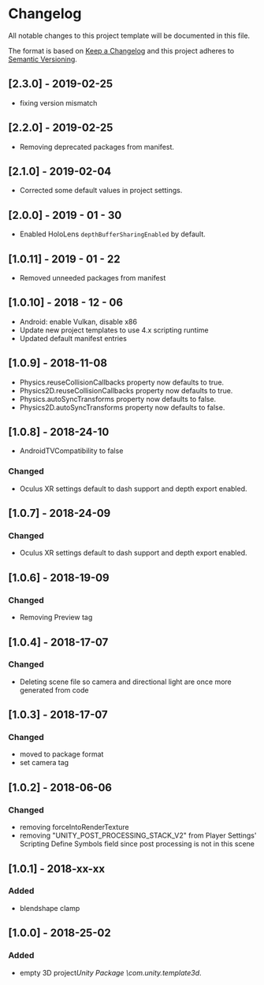 # Changelog
All notable changes to this project template will be documented in this file.

The format is based on [Keep a Changelog](http://keepachangelog.com/en/1.0.0/)
and this project adheres to [Semantic Versioning](http://semver.org/spec/v2.0.0.html).

## [2.3.0] - 2019-02-25
- fixing version mismatch

## [2.2.0] - 2019-02-25
- Removing deprecated packages from manifest.

## [2.1.0] - 2019-02-04
- Corrected some default values in project settings.

## [2.0.0] - 2019 - 01 - 30
- Enabled HoloLens `depthBufferSharingEnabled` by default.

## [1.0.11] - 2019 - 01 - 22
- Removed unneeded packages from manifest

## [1.0.10] - 2018 - 12 - 06
- Android: enable Vulkan, disable x86
- Update new project templates to use 4.x scripting runtime
- Updated default manifest entries

## [1.0.9] - 2018-11-08
- Physics.reuseCollisionCallbacks property now defaults to true.
- Physics2D.reuseCollisionCallbacks property now defaults to true.
- Physics.autoSyncTransforms property now defaults to false.
- Physics2D.autoSyncTransforms property now defaults to false.

## [1.0.8] - 2018-24-10
- AndroidTVCompatibility to false

### Changed
- Oculus XR settings default to dash support and depth export enabled.

## [1.0.7] - 2018-24-09

### Changed
- Oculus XR settings default to dash support and depth export enabled.

## [1.0.6] - 2018-19-09

### Changed
- Removing Preview tag

## [1.0.4] - 2018-17-07

### Changed
- Deleting scene file so camera and directional light are once more generated from code

## [1.0.3] - 2018-17-07

### Changed
- moved to package format
- set camera tag

## [1.0.2] - 2018-06-06

### Changed
- removing forceIntoRenderTexture
- removing "UNITY_POST_PROCESSING_STACK_V2" from Player Settings' Scripting Define Symbols field since post processing is not in this scene

## [1.0.1] - 2018-xx-xx

### Added
- blendshape clamp

## [1.0.0] - 2018-25-02

### Added 
- empty 3D project*Unity Package \com.unity.template3d*. 
